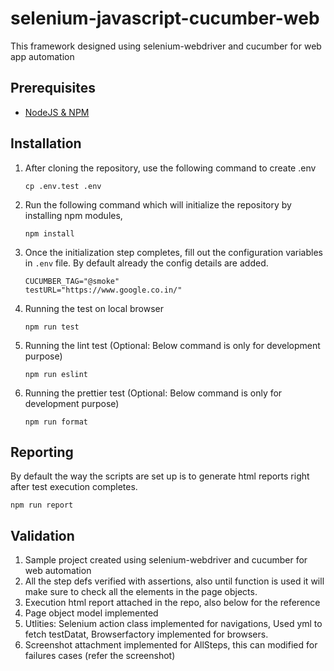 # selenium-javascript-cucumber-web

This framework designed using selenium-webdriver and cucumber for web app automation

## Prerequisites

- [NodeJS & NPM](https://nodejs.org)

## Installation

1) After cloning the repository, use the following command to create .env
   ```
   cp .env.test .env
   ```
2) Run the following command which will initialize the repository by installing npm modules,

   ```
   npm install
   ```

3) Once the initialization step completes, fill out the configuration variables in `.env` file. By default already the config details are added.

   ```
   CUCUMBER_TAG="@smoke"
   testURL="https://www.google.co.in/"
   ```
   
3) Running the test on local browser 

   ```
   npm run test
   ```

3) Running the lint test (Optional: Below command is only for development purpose)

   ```
   npm run eslint
   ```
4) Running the prettier test (Optional: Below command is only for development purpose)

   ```
   npm run format
   ```

## Reporting

By default the way the scripts are set up is to generate html reports right after test execution completes. 

   ```
   npm run report
   ```
## Validation

1) Sample project created using selenium-webdriver and cucumber for web automation
2) All the step defs verified with assertions, also until function is used it will make sure to check all the elements in the page objects.
3) Execution html report attached in the repo, also below for the reference
4) Page object model implemented
5) Utlities: Selenium action class implemented for navigations, Used yml to fetch testDatat, Browserfactory implemented for browsers.
6) Screenshot attachment implemented for AllSteps, this can modified for failures cases (refer the screenshot)  
